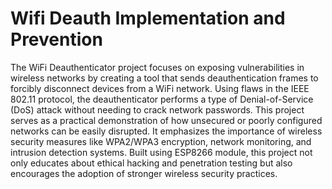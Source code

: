 # Wifi Deauth Implementation and Prevention  
The WiFi Deauthenticator project focuses on exposing vulnerabilities in wireless networks by creating a tool that sends deauthentication frames to forcibly disconnect devices from a WiFi network. Using flaws in the IEEE 802.11 protocol, the deauthenticator performs a type of Denial-of-Service (DoS) attack without needing to crack network passwords. This project serves as a practical demonstration of how unsecured or poorly configured networks can be easily disrupted.
It emphasizes the importance of wireless security measures like WPA2/WPA3 encryption, network monitoring, and intrusion detection systems. Built using ESP8266 module, this project not only educates about ethical hacking and penetration testing but also encourages the adoption of stronger wireless security practices.
